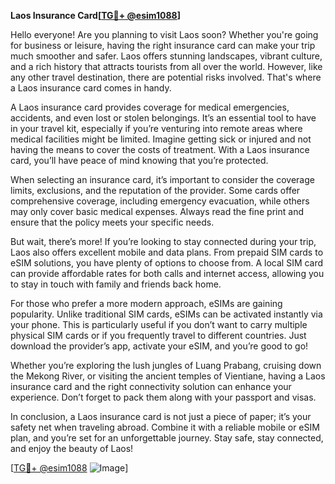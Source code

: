 **Laos Insurance Card[[TG💪+ @esim1088](https://t.me/s/esim1088)]**

Hello everyone! Are you planning to visit Laos soon? Whether you're going for business or leisure, having the right insurance card can make your trip much smoother and safer. Laos offers stunning landscapes, vibrant culture, and a rich history that attracts tourists from all over the world. However, like any other travel destination, there are potential risks involved. That's where a Laos insurance card comes in handy.

A Laos insurance card provides coverage for medical emergencies, accidents, and even lost or stolen belongings. It’s an essential tool to have in your travel kit, especially if you’re venturing into remote areas where medical facilities might be limited. Imagine getting sick or injured and not having the means to cover the costs of treatment. With a Laos insurance card, you’ll have peace of mind knowing that you’re protected.

When selecting an insurance card, it’s important to consider the coverage limits, exclusions, and the reputation of the provider. Some cards offer comprehensive coverage, including emergency evacuation, while others may only cover basic medical expenses. Always read the fine print and ensure that the policy meets your specific needs.

But wait, there’s more! If you’re looking to stay connected during your trip, Laos also offers excellent mobile and data plans. From prepaid SIM cards to eSIM solutions, you have plenty of options to choose from. A local SIM card can provide affordable rates for both calls and internet access, allowing you to stay in touch with family and friends back home.

For those who prefer a more modern approach, eSIMs are gaining popularity. Unlike traditional SIM cards, eSIMs can be activated instantly via your phone. This is particularly useful if you don’t want to carry multiple physical SIM cards or if you frequently travel to different countries. Just download the provider’s app, activate your eSIM, and you’re good to go!

Whether you’re exploring the lush jungles of Luang Prabang, cruising down the Mekong River, or visiting the ancient temples of Vientiane, having a Laos insurance card and the right connectivity solution can enhance your experience. Don’t forget to pack them along with your passport and visas.

In conclusion, a Laos insurance card is not just a piece of paper; it’s your safety net when traveling abroad. Combine it with a reliable mobile or eSIM plan, and you’re set for an unforgettable journey. Stay safe, stay connected, and enjoy the beauty of Laos!

[[TG💪+ @esim1088](https://t.me/s/esim1088) ![Image](https://i.postimg.cc/Y0z9fWf4/image.png)]